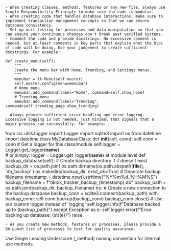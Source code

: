     - When creating classes, methods, features or any new file, always use Single Responsibility Principle to make sure the code is modular.
    - When creating code that handles database interactions, make sure to implement transaction management concepts so that we can ensure database consistency.
    - Set up unit testing for processes and data manipulation so that you can ensure your continuous changes don't break past verified systems.
    - Comment the code and provide docstrings. No excessive comment is needed, but at least comments in key parts that explain what the bloc of code will be doing. Use your judgement to create sufficient docstrings. For example:

    def create_menu(self):
        """
        Create the menu bar with Home, Trending, and Settings menus.
        """
        menubar = tk.Menu(self.master)
        self.master.config(menu=menubar)
        # Home menu
        menubar.add_command(label="Home", command=self.show_home)
        # Trending menu
        menubar.add_command(label="Trending", command=self.trending_page.show_trending)

    - Always provide sufficient error handling and error logging. Excessive logging is not needed, just minimal that signals that a major process ran successfully. For example:

from src.utils.logger import Logger
import sqlite3
import os
from datetime import datetime
class MyDatabaseClass:
    def __init__(self, conn):
        self.conn = conn
        # Get a logger for this class/module
        self.logger = Logger.get_logger(__name__)  
        # or simply: logger = Logger.get_logger(__name__) at module level
    def backup_database(self):
        # Create backup directory if it doesn't exist
        backup_dir = os.path.join(
            os.path.dirname(os.path.abspath(__file__)),
            'db_backup'
        )
        os.makedirs(backup_dir, exist_ok=True)
        # Generate backup filename
        timestamp = datetime.now().strftime("%Y%m%d_%H%M%S")
        backup_filename = f"tiktok_tracker_backup_{timestamp}.db"
        backup_path = os.path.join(backup_dir, backup_filename)
        try:
            # Create a new connection to the backup database
            backup_conn = sqlite3.connect(backup_path)
            with backup_conn:
                self.conn.backup(backup_conn)
            backup_conn.close()
            # Use our custom logger instead of 'logging'
            self.logger.info(f"Database backed up to {backup_path}")
        except Exception as e:
            self.logger.error(f"Error backing up database: {str(e)}")
            raise

    - As you create new methods, features or processes, please provide a QA punch list of processes to test for quality assurance.
Use Single Leading Underscore (_method) naming convention for internal use methods.